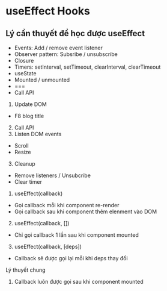 # useEffect Hooks

## Lý cần thuyết để học được useEffect

- Events: Add / remove event listener
- Observer pattern: Subsribe / unsubscribe
- Closure
- Timers: setInterval, setTimeout, clearInterval, clearTimeout
- useState
- Mounted / unmounted
- ===
- Call API

1. Update DOM
- F8 blog title
2. Call API
3. Listen DOM events
- Scroll
- Resize
3. Cleanup
- Remove listeners / Unsubcribe
- Clear timer


1. useEffect(callback)
- Gọi callback mỗi khi component re-render
- Gọi callback sau khi component thêm elenment vào DOM
2. useEffect(callback, [])
- Chỉ gọi callback 1 lần sau khi component mounted
3. useEffect(callback, [deps])
- Callback sẽ được gọi lại mỗi khi deps thay đổi

Lý thuyết chung
1. Callback luôn được gọi sau khi component mounted
